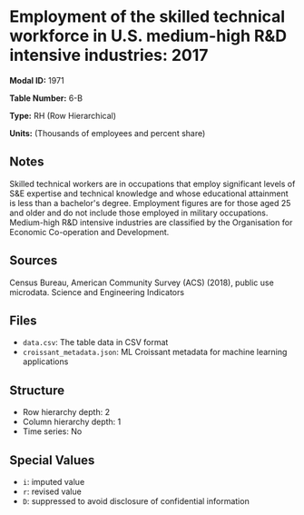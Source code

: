 # Employment of the skilled technical workforce in U.S. medium-high R&D intensive industries: 2017

**Modal ID:** 1971

**Table Number:** 6-B

**Type:** RH (Row Hierarchical)

**Units:** (Thousands of employees and percent share)

## Notes

Skilled technical workers are in occupations that employ significant levels of S&E expertise and technical knowledge and whose educational attainment is less than a bachelor's degree. Employment figures are for those aged 25 and older and do not include those employed in military occupations. Medium-high R&D intensive industries are classified by the Organisation for Economic Co-operation and Development.

## Sources

Census Bureau, American Community Survey (ACS) (2018), public use microdata. Science and Engineering Indicators

## Files

- `data.csv`: The table data in CSV format
- `croissant_metadata.json`: ML Croissant metadata for machine learning applications

## Structure

- Row hierarchy depth: 2
- Column hierarchy depth: 1
- Time series: No

## Special Values

- `i`: imputed value
- `r`: revised value
- `D`: suppressed to avoid disclosure of confidential information
